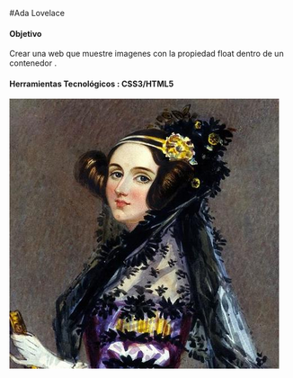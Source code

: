 ﻿#Ada Lovelace
#### Objetivo 
Crear una web que muestre imagenes con la propiedad float dentro de un contenedor .
#### Herramientas Tecnológicos : CSS3/HTML5


![recursos](img/adalovelace.jpg)
